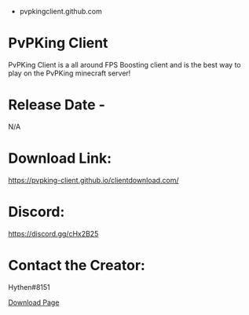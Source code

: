 - pvpkingclient.github.com
# PvPKing Client


PvPKing Client is a all around FPS Boosting client and is the best way to play on the PvPKing minecraft server!

# Release Date - 
N/A

# Download Link: 
https://pvpking-client.github.io/clientdownload.com/

# Discord:
https://discord.gg/cHx2B25

# Contact the Creator: 
Hythen#8151


[Download Page](https://pvpking-client.github.io/clientdownload.com/)
